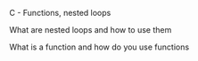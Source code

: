 C - Functions, nested loops

What are nested loops and how to use them

What is a function and how do you use functions
